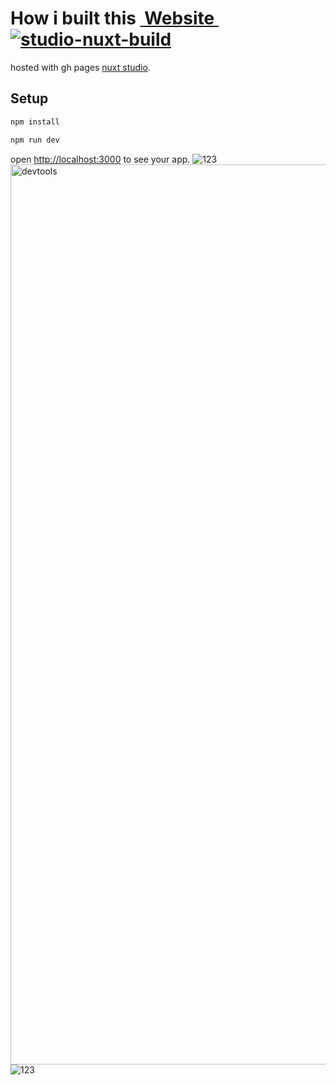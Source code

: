 # How i built this&nbsp;<a href="http://sudo-self-content-wind.nuxt.space/">&nbsp;Website&nbsp;</a>[![studio-nuxt-build](https://github.com/sudo-self/content-wind/actions/workflows/studio.yml/badge.svg)](https://github.com/sudo-self/content-wind/actions/workflows/studio.yml)<br>
hosted with gh pages [nuxt studio](https://sudo-self-content-wind.nuxt.space).

## Setup

```bash
npm install
```
```bash
npm run dev
```
 open [http://localhost:3000](http://localhost:3000) to see your app.
![123](https://github.com/sudo-self/blog/assets/119916323/f9b4540a-9100-4337-9059-14d8985abcc1)
<img width="1440" alt="devtools" src="https://github.com/sudo-self/blog/assets/119916323/7a455b7b-b915-44a0-b344-03d7e567a2ea">
![123](https://github.com/sudo-self/blog/assets/119916323/d20896d0-8a04-46b7-83c2-136efcc40f89)

